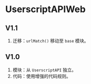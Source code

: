 # UserscriptAPIWeb

## V1.1

1. 迁移：`urlMatch()` 移动至 `base` 模块。

## V1.0

1. 模块：从 `UserscriptAPI` 独立。
2. 代码：使用增强的代码规则。
